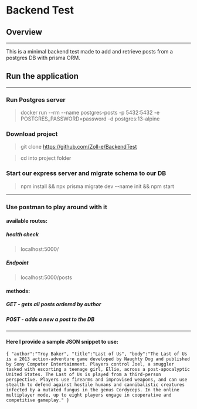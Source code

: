 # Backend Test

## Overview

---

This is a minimal backend test made to add and retrieve posts from a postgres DB with prisma ORM.

## Run the application

---
### Run Postgres server
>docker run --rm --name postgres-posts -p 5432:5432 -e POSTGRES_PASSWORD=password -d postgres:13-alpine
### Download project
> git clone https://github.com/Zoll-e/BackendTest

> cd into project folder

### Start our express server and migrate schema to our DB
> npm install && npx prisma migrate dev --name init && npm start

---

### Use postman to play around with it

#### available routes:
##### health check
>localhost:5000/ 
##### Endpoint

>localhost:5000/posts
#### methods:
##### GET - gets all posts ordered by author
##### POST - adds a new a post to the DB

---
#### Here I provide a sample JSON snippet to use:
`{ "author":"Troy Baker", "title":"Last of Us", "body":"The Last of Us is a 2013 action-adventure game developed by Naughty Dog and published by Sony Computer Entertainment. Players control Joel, a smuggler tasked with escorting a teenage girl, Ellie, across a post-apocalyptic United States. The Last of Us is played from a third-person perspective. Players use firearms and improvised weapons, and can use stealth to defend against hostile humans and cannibalistic creatures infected by a mutated fungus in the genus Cordyceps. In the online multiplayer mode, up to eight players engage in cooperative and competitive gameplay." } `
